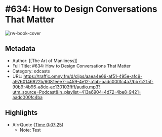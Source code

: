 # #634: How to Design Conversations That Matter

![rw-book-cover](https://readwise-assets.s3.amazonaws.com/static/images/article0.00998d930354.png)

## Metadata
- Author: [[The Art of Manliness]]
- Full Title: #634: How to Design Conversations That Matter
- Category: odcasts
- URL: https://traffic.omny.fm/d/clips/aaea4e69-af51-495e-afc9-a9760146922b/6081eee7-c459-4e12-a1ab-aadc000fc4a7/bb7c215f-90b9-4b96-a8de-ac130103ffff/audio.mp3?utm_source=Podcast&in_playlist=413a6904-4d72-4be8-9421-aadc000fc4ba

## Highlights
- AirrQuote ([Time 0:07:25](https://www.airr.io/quote/5f372da5a7c7e0db8299a8f3))
    - Note: Test
